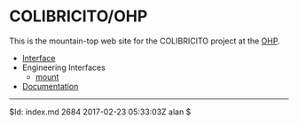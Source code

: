 <!----------------------------------------------------------------------

This file is part of the UNAM telescope control system.

$Id: BOILERPLATE 3370 2019-10-30 02:46:01Z Alan $

------------------------------------------------------------------------

Copyright © 2019 Alan M. Watson <alan@astro.unam.mx>

Permission to use, copy, modify, and distribute this software for any
purpose with or without fee is hereby granted, provided that the above
copyright notice and this permission notice appear in all copies.

THE SOFTWARE IS PROVIDED "AS IS" AND THE AUTHOR DISCLAIMS ALL
WARRANTIES WITH REGARD TO THIS SOFTWARE INCLUDING ALL IMPLIED
WARRANTIES OF MERCHANTABILITY AND FITNESS. IN NO EVENT SHALL THE
AUTHOR BE LIABLE FOR ANY SPECIAL, DIRECT, INDIRECT, OR CONSEQUENTIAL
DAMAGES OR ANY DAMAGES WHATSOEVER RESULTING FROM LOSS OF USE, DATA OR
PROFITS, WHETHER IN AN ACTION OF CONTRACT, NEGLIGENCE OR OTHER
TORTIOUS ACTION, ARISING OUT OF OR IN CONNECTION WITH THE USE OR
PERFORMANCE OF THIS SOFTWARE.

----------------------------------------------------------------------->

# COLIBRICITO/OHP

This is the mountain-top web site for the COLIBRICITO project at the
[OHP](http://www.obs-hp.fr/).

* [Interface](/tcs/interface.html)
* Engineering Interfaces
  * <a href="/proxy/mount/" target="_newtab">mount</a>
* [Documentation](documentation/index.html)

<hr/>

$Id: index.md 2684 2017-02-23 05:33:03Z alan $

